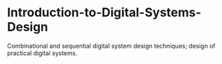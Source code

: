 # Introduction-to-Digital-Systems-Design
Combinational and sequential digital system design techniques; design of practical digital systems.
